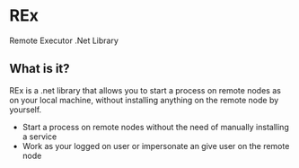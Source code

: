 # REx

Remote Executor .Net Library

## What is it?

REx is a .net library that allows you to start a process on remote nodes as on your local machine,
without installing anything on the remote node by yourself.

* Start a process on remote nodes without the need of manually installing a service
* Work as your logged on user or impersonate an give user on the remote node
